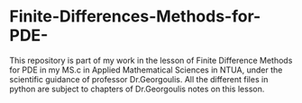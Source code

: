 # Finite-Differences-Methods-for-PDE-




This repository is part of my work in the lesson of Finite  Difference Methods for PDE in my MS.c in Applied Mathematical Sciences in NTUA, 
under the scientific guidance of professor Dr.Georgoulis. All the different files in python are subject to chapters of
Dr.Georgoulis notes on this lesson.

